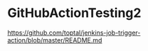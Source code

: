 # GitHubActionTesting2


https://github.com/toptal/jenkins-job-trigger-action/blob/master/README.md
